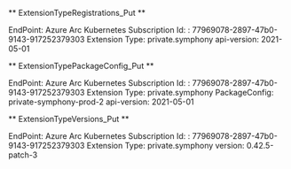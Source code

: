 ** ExtensionTypeRegistrations_Put **

EndPoint: Azure Arc Kubernetes
Subscription Id: : 77969078-2897-47b0-9143-917252379303
Extension Type: private.symphony
api-version: 2021-05-01


** ExtensionTypePackageConfig_Put **

EndPoint: Azure Arc Kubernetes
Subscription Id: : 77969078-2897-47b0-9143-917252379303
Extension Type: private.symphony
PackageConfig:  private-symphony-prod-2
api-version: 2021-05-01


** ExtensionTypeVersions_Put **

EndPoint: Azure Arc Kubernetes
Subscription Id: : 77969078-2897-47b0-9143-917252379303
Extension Type: private.symphony
version: 0.42.5-patch-3
